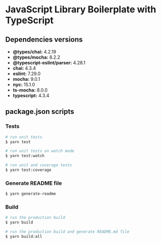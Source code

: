 # JavaScript Library Boilerplate with TypeScript

## Dependencies versions

- **@types/chai:** 4.2.19
- **@types/mocha:** 8.2.2
- **@typescript-eslint/parser:** 4.28.1
- **chai:** 4.3.4
- **eslint:** 7.29.0
- **mocha:** 9.0.1
- **nyc:** 15.1.0
- **ts-mocha:** 8.0.0
- **typescript:** 4.3.4

## package.json scripts

### Tests

```bash
# run unit tests
$ yarn test

# run unit tests on watch mode
$ yarn test:watch

# run unit and coverage tests
$ yarn test:coverage
```

### Generate README file

```bash
$ yarn generate-readme
```

### Build

```bash
# run the production build
$ yarn build

# run the production build and generate README.md file
$ yarn build:all
```
